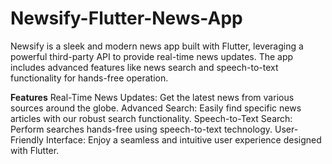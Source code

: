 # Newsify-Flutter-News-App
Newsify is a sleek and modern news app built with Flutter, leveraging a powerful third-party API to provide real-time news updates. The app includes advanced features like news search and speech-to-text functionality for hands-free operation.

**Features**
Real-Time News Updates: Get the latest news from various sources around the globe.
Advanced Search: Easily find specific news articles with our robust search functionality.
Speech-to-Text Search: Perform searches hands-free using speech-to-text technology.
User-Friendly Interface: Enjoy a seamless and intuitive user experience designed with Flutter.

